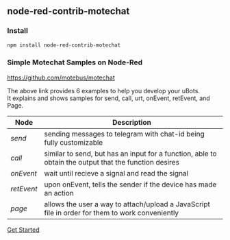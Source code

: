 ##  node-red-contrib-motechat

### Install

```bash
npm install node-red-contrib-motechat
```


### Simple Motechat Samples on Node-Red

 <https://github.com/motebus/motechat>

The above link provides 6 examples to help you develop your uBots. <br />
It explains and shows samples for send, call, urt, onEvent, retEvent, and Page.

Node| Description | 
--- | --- | 
*send* | sending messages to telegram with chat-id being fully customizable |
*call* | similar to send, but has an input for a function, able to obtain the output that the function desires |
*onEvent* | wait until recieve a signal and read the signal |
*retEvent* | upon onEvent, tells the sender if the device has made an action |
*page* | allows the user a way to attach/upload a JavaScript file in order for them to work conveniently |

[Get Started](docs/how-to-run.md)


